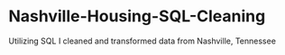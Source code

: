 # Nashville-Housing-SQL-Cleaning
Utilizing SQL I cleaned and transformed data from Nashville, Tennessee
